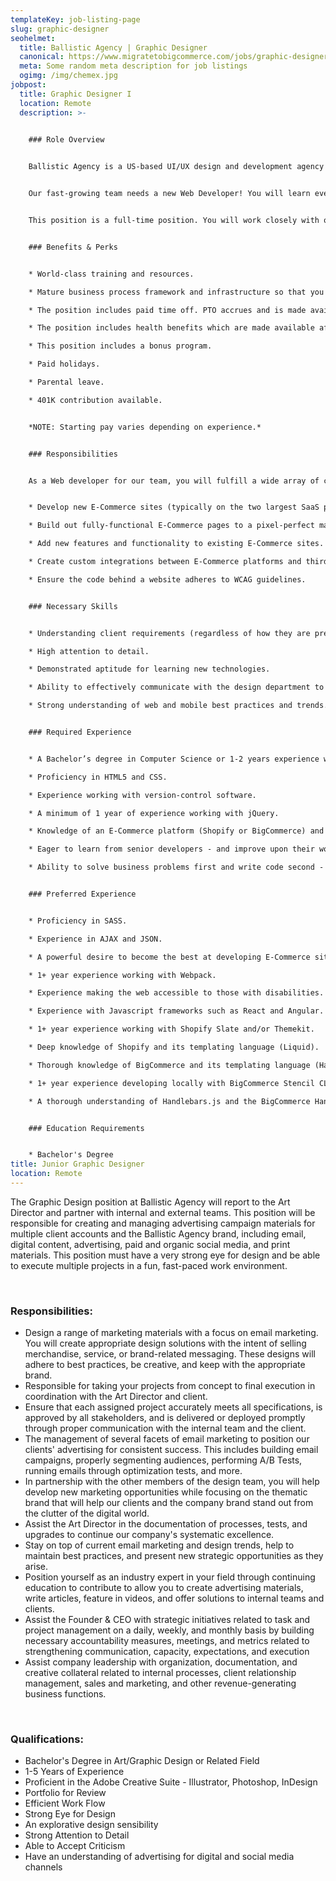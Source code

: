 ```yaml
---
templateKey: job-listing-page
slug: graphic-designer
seohelmet:
  title: Ballistic Agency | Graphic Designer
  canonical: https://www.migratetobigcommerce.com/jobs/graphic-designer
  meta: Some random meta description for job listings
  ogimg: /img/chemex.jpg
jobpost:
  title: Graphic Designer I
  location: Remote
  description: >-
    

    ### Role Overview


    Ballistic Agency is a US-based UI/UX design and development agency that specializes in E-Commerce and web-based application services. Our industry knowledge and our SHAFT industry focus separate us from other agencies in the market, and thus are struggling to keep up with demand! We are looking for an addition to the team who is flexible and enjoys working with others in a team-oriented environment.


    Our fast-growing team needs a new Web Developer! You will learn everything there is to know about making world-class websites. Our agency is not married to any specific technologies, so you will work with whatever tools best meet our clients' needs; however, the majority of our clients are E-Commerce merchants with stores on BigCommerce or Shopify. Clients come to us with problems, and you will build the solution!


    This position is a full-time position. You will work closely with other members of the development team as well as the Technical Director.


    ### Benefits & Perks


    * World-class training and resources.

    * Mature business process framework and infrastructure so that you can hone in on your own skills and what you do best.

    * The position includes paid time off. PTO accrues and is made available after successful completion of the probationary period.

    * The position includes health benefits which are made available after 60 days.

    * This position includes a bonus program.

    * Paid holidays.

    * Parental leave.

    * 401K contribution available.


    *NOTE: Starting pay varies depending on experience.*


    ### Responsibilities


    As a Web developer for our team, you will fulfill a wide array of client needs. Duties may include, but are not limited to:


    * Develop new E-Commerce sites (typically on the two largest SaaS platforms, Shopify and BigCommerce).

    * Build out fully-functional E-Commerce pages to a pixel-perfect match of a provided design mockup.

    * Add new features and functionality to existing E-Commerce sites.

    * Create custom integrations between E-Commerce platforms and third-party applications.

    * Ensure the code behind a website adheres to WCAG guidelines.


    ### Necessary Skills


    * Understanding client requirements (regardless of how they are presented), and translating them into effective and usable experiences.

    * High attention to detail.

    * Demonstrated aptitude for learning new technologies.

    * Ability to effectively communicate with the design department to assess how elements should function.

    * Strong understanding of web and mobile best practices and trends.


    ### Required Experience


    * A Bachelor’s degree in Computer Science or 1-2 years experience working with Javascript or equivalent.

    * Proficiency in HTML5 and CSS.

    * Experience working with version-control software.

    * A minimum of 1 year of experience working with jQuery.

    * Knowledge of an E-Commerce platform (Shopify or BigCommerce) and its templating language.

    * Eager to learn from senior developers - and improve upon their work.

    * Ability to solve business problems first and write code second - not the other way around!


    ### Preferred Experience


    * Proficiency in SASS.

    * Experience in AJAX and JSON.

    * A powerful desire to become the best at developing E-Commerce sites.

    * 1+ year experience working with Webpack.

    * Experience making the web accessible to those with disabilities.

    * Experience with Javascript frameworks such as React and Angular.

    * 1+ year experience working with Shopify Slate and/or Themekit.

    * Deep knowledge of Shopify and its templating language (Liquid).

    * Thorough knowledge of BigCommerce and its templating language (Handlebars.js).

    * 1+ year experience developing locally with BigCommerce Stencil CLI.

    * A thorough understanding of Handlebars.js and the BigCommerce Handlebars Helpers.


    ### Education Requirements


    * Bachelor's Degree
title: Junior Graphic Designer
location: Remote
---
```

The Graphic Design position at Ballistic Agency will report to the Art Director and partner with internal and external teams. This position will be responsible for creating and managing advertising campaign materials for multiple client accounts and the Ballistic Agency brand, including email, digital content, advertising, paid and organic social media, and print materials. This position must have a very strong eye for design and be able to execute multiple projects in a fun, fast-paced work environment.

**<br>**

**<h3>Responsibilities:</h3>**

* Design a range of marketing materials with a focus on email marketing. You will create appropriate design solutions with the intent of selling merchandise, service, or brand-related messaging. These designs will adhere to best practices, be creative, and keep with the appropriate brand.
* Responsible for taking your projects from concept to final execution in coordination with the Art Director and client.
* Ensure that each assigned project accurately meets all specifications, is approved by all stakeholders, and is delivered or deployed promptly through proper communication with the internal team and the client.
* The management of several facets of email marketing to position our clients' advertising for consistent success. This includes building email campaigns, properly segmenting audiences, performing A/B Tests, running emails through optimization tests, and more.
* In partnership with the other members of the design team, you will help develop new marketing opportunities while focusing on the thematic brand that will help our clients and the company brand stand out from the clutter of the digital world.
* Assist the Art Director in the documentation of processes, tests, and upgrades to continue our company's systematic excellence.
* Stay on top of current email marketing and design trends, help to maintain best practices, and present new strategic opportunities as they arise.
* Position yourself as an industry expert in your field through continuing education to contribute to allow you to create advertising materials, write articles, feature in videos, and offer solutions to internal teams and clients.
* Assist the Founder & CEO with strategic initiatives related to task and project management on a daily, weekly, and monthly basis by building necessary accountability measures, meetings, and metrics related to strengthening communication, capacity, expectations, and execution
* Assist company leadership with organization, documentation, and creative collateral related to internal processes, client relationship management, sales and marketing, and other revenue-generating business functions.

**<br>**

**<h3>Qualifications:</h3>**

* Bachelor's Degree in Art/Graphic Design or Related Field
* 1-5 Years of Experience
* Proficient in the Adobe Creative Suite - Illustrator, Photoshop, InDesign
* Portfolio for Review
* Efficient Work Flow
* Strong Eye for Design
* An explorative design sensibility
* Strong Attention to Detail
* Able to Accept Criticism
* Have an understanding of advertising for digital and social media channels